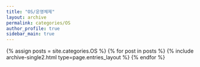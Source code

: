 ```yaml
---
title: "OS/운영체제"
layout: archive
permalink: categories/OS
author_profile: true
sidebar_main: true
---
```


{% assign posts = site.categories.OS %}
{% for post in posts %} {% include archive-single2.html type=page.entries_layout %} {% endfor %}